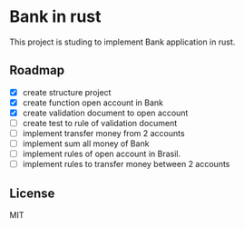 # Bank in rust

This project is studing to implement Bank application in rust.


## Roadmap

- [x] create structure project
- [x] create function open account in Bank
- [x] create validation document to open account
- [ ] create test to rule of validation document
- [ ] implement transfer money from 2 accounts
- [ ] implement sum all money of Bank
- [ ] implement rules of open account in Brasil.
- [ ] implement rules to transfer money between 2 accounts

## License
 
MIT
